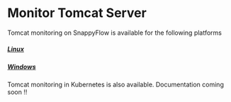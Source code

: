 # Monitor Tomcat Server

Tomcat monitoring on SnappyFlow is available for the following platforms

##### [Linux](/docs/Integrations/tomcat/tomcat_linux)

##### [Windows](/docs/Integrations/tomcat/tomcat_windows)

Tomcat monitoring in Kubernetes is also available. Documentation coming soon !!